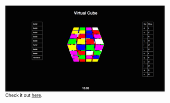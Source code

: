 ![alt text](https://github.com/temclaugh/virtual-cube/blob/gh-pages/Screen%20Shot%202014-08-15%20at%2012.55.55%20PM.png)
Check it out [here](temclaugh.github.io/virtual-cube).
